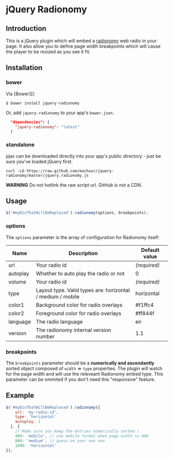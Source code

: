 # jQuery Radionomy

## Introduction

This is a jQuery plugin which will embed a [radionomy](http://radionomy.com/) web radio in your page.
It also allow you to define page width breakpoints which will cause the player to be resized as you see it fit.

## Installation

### bower

Via [Bower][]:

```
$ bower install jquery-radionomy
```

Or, add `jquery-radionomy` to your app's `bower.json`.

``` json
  "dependencies": {
    "jquery-radionomy": "latest"
  }
```

### standalone

pjax can be downloaded directly into your app's public directory - just be sure you've loaded jQuery first.

```
curl -LO https://raw.github.com/machour/jquery-radionomy/master/jquery.radionomy.js
```

**WARNING** Do not hotlink the raw script url. GitHub is not a CDN.

## Usage

``` javascript
$('#myDivThatWillBeReplaced').radionomy(options, breakpoints);
``` 

### options

The `options` parameter is the array of configuration for Radionomy itself:

| Name  | Description | Default value |
|---|---|---|
| url  | Your radio id | *(required)* |
| autoplay  | Whether to auto play the radio or not | 0 |
| volume  | Your radio id | *(required)* |
| type  | Layout type. Valid types are: horizontal / medium / mobile | horizontal |
| color1  | Background color for radio overlays | #f1ffc4 |
| color2  | Foreground color for radio overlays | #ff844f |
| language | The radio language | en |
| version | The radionomy internal version number | 1.1 |

### breakpoints

The `breakpoints` parameter should be a **numerically and ascendantly** sorted object composed of `width` => `type` properties.
The plugin will watch for the page width and will use the releveant Radionomy embed type.
This parameter can be ommited if you don't need this "responsive" feature.

## Example

``` javascript
$('#myDivThatWillBeReplaced').radionomy({
    url: 'my-radio-id',
    type: 'horizontal'
    autoplay: 1
  }, {
    // Make sure you keep the entries numerically sorted !
    400: 'mobile', // use mobile format when page width <= 400
    800: 'medium', // guess on your own now
    1000: 'horizontal'
}); 
```

